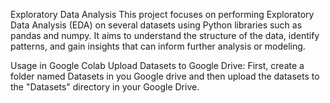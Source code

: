Exploratory Data Analysis
This project focuses on performing Exploratory Data Analysis (EDA) on several datasets using Python libraries such as pandas and numpy. 
It aims to understand the structure of the data, identify patterns, and gain insights that can inform further analysis or modeling.

Usage in Google Colab
Upload Datasets to Google Drive: First, create a folder named Datasets in you Google drive and then upload the datasets to the "Datasets" directory in your Google Drive.
